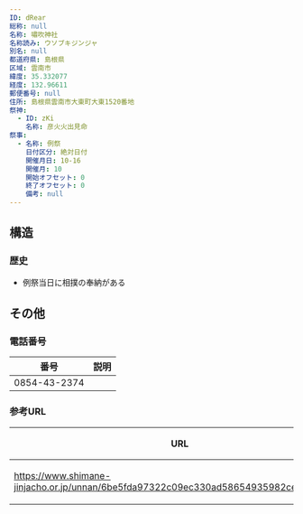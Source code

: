 ```yaml
---
ID: dRear
総称: null
名称: 嘯吹神社
名称読み: ウソブキジンジャ
別名: null
都道府県: 島根県
区域: 雲南市
緯度: 35.332077
経度: 132.96611
郵便番号: null
住所: 島根県雲南市大東町大東1520番地
祭神:
  - ID: zKi
    名称: 彦火火出見命
祭事:
  - 名称: 例祭
    日付区分: 絶対日付
    開催月日: 10-16
    開催月: 10
    開始オフセット: 0
    終了オフセット: 0
    備考: null
---
```


## 構造

### 歴史

- 例祭当日に相撲の奉納がある

## その他

### 電話番号

| 番号         | 説明 |
| ------------ | ---- |
| 0854-43-2374 |      |

### 参考URL

| URL                                                                                    | 説明   |
| -------------------------------------------------------------------------------------- | ------ |
| https://www.shimane-jinjacho.or.jp/unnan/6be5fda97322c09ec330ad58654935982ce9d6c2.html | 神社庁 |
